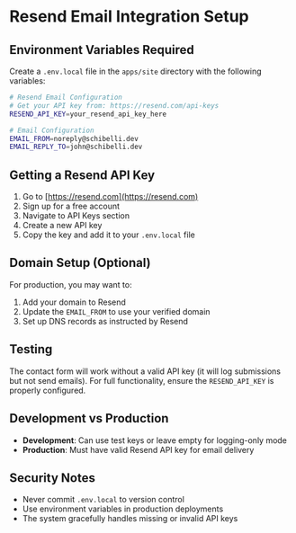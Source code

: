 # Resend Email Integration Setup

## Environment Variables Required

Create a `.env.local` file in the `apps/site` directory with the following variables:

```bash
# Resend Email Configuration
# Get your API key from: https://resend.com/api-keys
RESEND_API_KEY=your_resend_api_key_here

# Email Configuration
EMAIL_FROM=noreply@schibelli.dev
EMAIL_REPLY_TO=john@schibelli.dev
```

## Getting a Resend API Key

1. Go to [https://resend.com](https://resend.com)
2. Sign up for a free account
3. Navigate to API Keys section
4. Create a new API key
5. Copy the key and add it to your `.env.local` file

## Domain Setup (Optional)

For production, you may want to:

1. Add your domain to Resend
2. Update the `EMAIL_FROM` to use your verified domain
3. Set up DNS records as instructed by Resend

## Testing

The contact form will work without a valid API key (it will log submissions but not send emails). For full functionality, ensure the `RESEND_API_KEY` is properly configured.

## Development vs Production

- **Development**: Can use test keys or leave empty for logging-only mode
- **Production**: Must have valid Resend API key for email delivery

## Security Notes

- Never commit `.env.local` to version control
- Use environment variables in production deployments
- The system gracefully handles missing or invalid API keys
